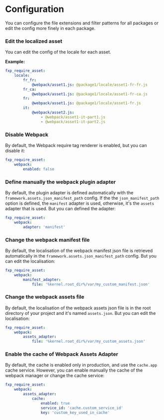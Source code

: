 Configuration
=============

You can configure the file extensions and filter patterns for all packages or edit the config
more finely in each package.

### Edit the localized asset

You can edit the config of the locale for each asset.

**Example:**

```yaml
fxp_require_asset:
    locale:
        fr_fr:
            @webpack/asset1.js: @package1/locale/asset1-fr-fr.js
        fr_ca:
            @webpack/asset1.js: @package1/locale/asset1-fr-ca.js
        fr:
            @webpack/asset1.js: @package1/locale/asset1-fr.js
        it:
            @webpack/asset2.js:
                - @webpack/asset1-it-part1.js
                - @webpack/asset1-it-part2.js
```

### Disable Webpack

By default, the Webpack require tag renderer is enabled, but you can disable it:

```yaml
fxp_require_asset:
    webpack:
        enabled: false
```

### Define manually the webpack plugin adapter

By default, the plugin adapter is defined automatically with the `framework.assets.json_manifest_path`
config. If the the `json_manifest_path` option is defined, the `manifest` adapter is used, otherwise,
it's the `assets` adapter that is used.
But you can defined the adapter:

```yaml
fxp_require_asset:
    webpack:
        adapter: 'manifest'
```

### Change the webpack manifest file

By default, the localisation of the webpack manifest json file is retrieved automatically in the
`framework.assets.json_manifest_path` config.
But you can edit the localisation:

```yaml
fxp_require_asset:
    webpack:
        manifest_adapter:
            file: '%kernel.root_dir%/var/my_custom_manifest.json'
```

### Change the webpack assets file

By default, the localisation of the webpack assets json file is in the root
directory of your project and it's named `assets.json`.
But you can edit the localisation:

```yaml
fxp_require_asset:
    webpack:
        assets_adapter:
            file: '%kernel.root_dir%/var/my_custom_assets.json'
```

### Enable the cache of Webpack Assets Adapter

By default, the cache is enabled only in production, and use the `cache.app` cache service. However,
you can enable manually the cache of the webpack manager or change the cache service:

```yaml
fxp_require_asset:
    webpack:
        assets_adapter:
            cache:
                enabled: true
                service_id: 'cache.custom_service_id'
                key: 'custom_key_used_in_cache'
```
